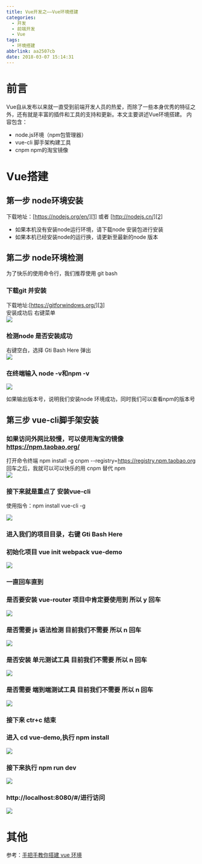 ```yaml
---
title: Vue开发之——Vue环境搭建
categories:
  - 开发
  - 前端开发
  - Vue
tags:
  - 环境搭建
abbrlink: aa2507cb
date: 2018-03-07 15:14:31
---
```

# 前言 
Vue自从发布以来就一直受到前端开发人员的热爱，而除了一些本身优秀的特征之外，还有就是丰富的插件和工具的支持和更新。本文主要讲述Vue环境搭建。  内容包含：  

- node.js环境（npm包管理器）
- vue-cli 脚手架构建工具
- cnpm npm的淘宝镜像

<!--more-->

# Vue搭建 

## 第一步 node环境安装
下载地址：[https://nodejs.org/en/][1] 或者 [http://nodejs.cn/][2]

- 如果本机没有安装node运行环境，请下载node 安装包进行安装
- 如果本机已经安装node的运行换，请更新至最新的node 版本  

	
## 第二步 node环境检测
为了快乐的使用命令行，我们推荐使用 git bash
### 下载git 并安装
下载地址:[https://gitforwindows.org/][3]  
安装成功后 右键菜单  
![][4]  
### 检测node 是否安装成功
右键空白，选择 Gti Bash Here 弹出  
![][5]    
### 在终端输入 node -v和npm -v 
![][6]  

如果输出版本号，说明我们安装node 环境成功，同时我们可以查看npm的版本号
## 第三步 vue-cli脚手架安装
### 如果访问外网比较慢，可以使用淘宝的镜像 https://npm.taobao.org/
打开命令终端 npm install -g cnpm --registry=https://registry.npm.taobao.org
回车之后，我就可以可以快乐的用 cnpm 替代 npm     
![][7]  
### 接下来就是重点了 安装vue-cli  
使用指令：npm install vue-cli -g  

![][8]  

### 进入我们的项目目录，右键 Gti Bash Here
### 初始化项目 vue init webpack vue-demo
![][9]  
### 一直回车直到
### 是否要安装 vue-router 项目中肯定要使用到 所以 y 回车
![][10] 
### 是否需要 js 语法检测 目前我们不需要 所以 n 回车
![][11]  
### 是否安装 单元测试工具 目前我们不需要 所以 n 回车
![][12]  
### 是否需要 端到端测试工具 目前我们不需要 所以 n 回车
![][13]  
### 接下来 ctr+c 结束
### 进入 cd vue-demo,执行 npm install
![][14]  
### 接下来执行 npm run dev
![][15]  
### http://localhost:8080/#/进行访问
![][16]  
# 其他 
参考：[手把手教你搭建 vue 环境][17]


[1]: https://nodejs.org/en/
[2]: http://nodejs.cn/
[3]: https://gitforwindows.org/
[4]: https://cdn.jsdelivr.net/gh/pgzxc/CDN/blog-image/vue-git-bash.png
[5]: https://cdn.jsdelivr.net/gh/pgzxc/CDN/blog-image/vue-git-bash-here.png
[6]: https://cdn.jsdelivr.net/gh/pgzxc/CDN/blog-image/vue-npm-cmd.png
[7]: https://cdn.jsdelivr.net/gh/pgzxc/CDN/blog-image/vue-taobao.png
[8]: https://cdn.jsdelivr.net/gh/pgzxc/CDN/blog-image/vue-cli.png
[9]: https://cdn.jsdelivr.net/gh/pgzxc/CDN/blog-image/vue-go-demo.png
[10]: https://cdn.jsdelivr.net/gh/pgzxc/CDN/blog-image/vue-router.png
[11]: https://cdn.jsdelivr.net/gh/pgzxc/CDN/blog-image/vue-esl.png
[12]: https://cdn.jsdelivr.net/gh/pgzxc/CDN/blog-image/vue-test.png
[13]: https://cdn.jsdelivr.net/gh/pgzxc/CDN/blog-image/vue-nightwatch.png
[14]: https://cdn.jsdelivr.net/gh/pgzxc/CDN/blog-image/vue-npm-install.png
[15]: https://cdn.jsdelivr.net/gh/pgzxc/CDN/blog-image/vue-run.png
[16]: https://cdn.jsdelivr.net/gh/pgzxc/CDN/blog-image/vue-effect.png
[17]: https://segmentfault.com/a/1190000008922234
